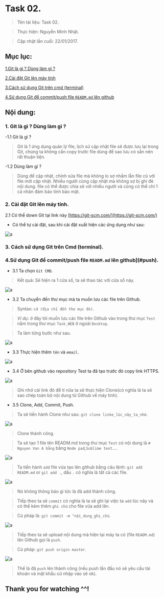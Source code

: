 # Task 02.

> Tên tài liệu: Task 02.

> Thực hiện: Nguyễn Minh Nhật.

> Cập nhật lần cuối: 22/01/2017.

## Mục lục:

[1.Git là gì ? Dùng làm gì ? ](#git)

[2.Cài đặt Git lên máy tính](#setting)

[3.Cách sử dụng Git trên cmd (terminal)](#using)

[4.Sử dụng Git để commit/push file `READM.md` lên github](#push)


## Nội dung:

<a name="git"></a>
### 1. Git là gì ? Dùng làm gì ?

-1.1 Git là gì ?

> Git là 1 ứng dụng quản lý file, lịch sử cập nhật file sẽ được lưu lại trong Git, chúng ta không cần copy trước file dùng để sao lưu có sẵn nên rất thuận tiện.

-1.2 Dùng làm gì ?

> Dùng để cập nhật, chỉnh sửa file mà không lo sợ nhầm lẫn file cũ với file mới cập nhật.
> Nhiều người cùng cập nhật mà không sợ bị ghi đè nội dung.
> file có thể được chia sẽ với nhiều người và cũng có thể chỉ 1 cá nhân đảm bảo tính bảo mật.

<a name="setting"></a>
### 2. Cài đặt Git lên máy tính.

2.1 Có thể down Git tại link này [https://git-scm.com/](https://git-scm.com/)

- Có thể tự cài đặt, sau khi cài đặt xuất hiện các ứng dụng như sau:

![a](http://imageshack.com/a/img923/4958/bvnQ7p.png)
<a name="using"></a>
<a name="push"></a>
### 3. Cách sử dụng Git trên Cmd (terminal).
### 4.Sử dụng Git để commit/push file `READM.md` lên github](#push).

- 3.1 Ta chọn `Git CMD`.

> Kết quả: Sẽ hiện ra 1 cửa sổ, ta sẽ thao tác với cửa sổ này.

![a](http://imageshack.com/a/img923/5894/LbTEiT.png)

- 3.2 Ta chuyển đến thư mục mà ta muốn lưu các file trên Github.


> Syntax: `cd (địa chỉ đến thư mục đó)`.

> *Ví dụ*: ở đây tôi muốn lưu các file trên Github vào trong thư mục `Test` nằm trong thư mục `Task_WEB` ở ngoài `Desktop`.

> Ta làm từng bước như sau.

![a](http://imageshack.com/a/img924/9873/3fREZx.png)

- 3.3 Thực hiện thêm `tên` và `email`.

![a](http://imageshack.com/a/img922/6920/0AWANJ.png)

- 3.4 Ở bên github vào repository Test ta đã tạo trước đó copy link HTTPS.

![a](http://imageshack.com/a/img924/3043/coQhBV.png)

> Ghi nhớ cái link đó để tí nữa ta sẽ thực hiện Clone(có nghĩa là ta sẽ sao chép toàn bộ nội dung từ Github về máy tính).

- 3.5 Clone, Add, Commit, Push.

> Ta sẽ tiến hành Clone như sau: `git clone linke_lúc_nãy_ta_nhớ`.

![a](http://imageshack.com/a/img921/1958/e1Vg22.png)

> Clone thành công.

> Ta sẽ tạo 1 file tên READM.md trong thư mục `Test` có nội dung là `# Nguyen Van A bằng` bằng `Node pad`,`Sublime text`....

![a](http://imageshack.com/a/img921/3718/wEZJ0g.png)

> Ta tiến hành `add` file vừa tạo lên github bằng câu lệnh: `git add READM.md` or `git add .`, dấu `.` có nghĩa là tất cả các file.

![a](http://imageshack.com/a/img923/4737/MYpnNP.png)

> Nó không thông báo gì tức là đã add thành công.

> Tiếp theo ta sẽ `commit` có nghĩa là ta sẽ ghi lại việc ta `add` lúc nãy và có thể kèm thêm `ghi chú` cho file vừa add lên.

> Cú pháp là: `git commit -m "nội_dung_ghi_chú`.

![a](http://imageshack.com/a/img922/2640/WqLkZK.png)

> Tiếp theo ta sẽ upload nội dung mà hiện tại máy ta có (file `READM.md`) lên Github gọi là `push`.

> Cú pháp: `git push origin master`.

![a](http://imageshack.com/a/img923/3905/Rod5Yu.png)

> Thế là đã `push` lên thành công (nếu push lần đầu nó sẽ yêu cầu tài khoản và mật khẩu cứ nhập vào sẽ ok).

## Thank you for watching ^^!

























